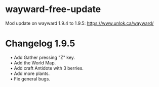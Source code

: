 # wayward-free-update
Mod update on wayward 1.9.4 to 1.9.5: https://www.unlok.ca/wayward/
# Changelog 1.9.5
&nbsp;&nbsp;&nbsp;&nbsp;• Add Gather pressing "Z" key. \
&nbsp;&nbsp;&nbsp;&nbsp;• Add the World Map. \
&nbsp;&nbsp;&nbsp;&nbsp;• Add craft Antidote with 3 berries. \
&nbsp;&nbsp;&nbsp;&nbsp;• Add more plants. \
&nbsp;&nbsp;&nbsp;&nbsp;• Fix general bugs.
